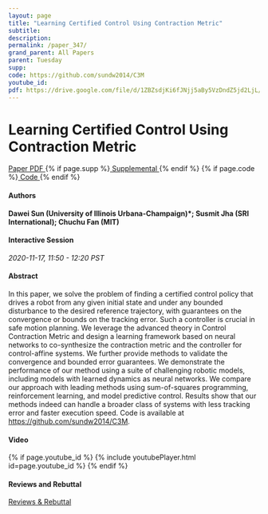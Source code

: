 ```yaml
---
layout: page
title: "Learning Certified Control Using Contraction Metric"
subtitle: 
description:
permalink: /paper_347/
grand_parent: All Papers
parent: Tuesday
supp: 
code: https://github.com/sundw2014/C3M
youtube_id: 
pdf: https://drive.google.com/file/d/1ZBZsdjKi6fJNjj5aBy5VzDndZ5jd2LjL/view
---
```


# Learning Certified Control Using Contraction Metric

<a href="https://drive.google.com/file/d/1ZBZsdjKi6fJNjj5aBy5VzDndZ5jd2LjL/view" target="_blank" rel="noopener noreferrer" class="btn btn-blue"><i class="fa fa-file-text-o" aria-hidden="true"></i> Paper PDF </a> {% if page.supp %}<a href="" target="_blank" rel="noopener noreferrer" class="btn btn-green"><i class="fa fa-file-text-o" aria-hidden="true"></i> Supplemental </a>{% endif %} {% if page.code %}<a href="https://github.com/sundw2014/C3M" target="_blank" rel="noopener noreferrer" class="btn"><i class="fa fa-github" aria-hidden="true"></i> Code </a>{% endif %} 

#### Authors
**Dawei Sun (University of Illinois Urbana-Champaign)*; Susmit Jha (SRI International); Chuchu Fan (MIT)**

#### Interactive Session
*2020-11-17, 11:50 - 12:20 PST* 

#### Abstract
In this paper, we solve the problem of finding a certified control policy that drives a robot from any given initial state and under any bounded disturbance to the desired reference trajectory, with guarantees on the convergence or bounds on the tracking error. Such a controller is crucial in safe motion planning. We leverage the advanced theory in Control Contraction Metric and design a learning framework based on neural networks to co-synthesize the contraction metric and the controller for control-affine systems. We further provide methods to validate the convergence and bounded error guarantees. We demonstrate the performance of our method using a suite of challenging robotic models, including models with learned dynamics as neural networks. We compare our approach with leading methods using sum-of-squares programming, reinforcement learning, and model predictive control. Results show that our methods indeed can handle a broader class of systems with less tracking error and faster execution speed. Code is available at <a href="https://github.com/sundw2014/C3M" target="_blank">https://github.com/sundw2014/C3M</a>.


#### Video
{% if page.youtube_id %}
{% include youtubePlayer.html id=page.youtube_id %}
{% endif %}

#### Reviews and Rebuttal
<a href="https://drive.google.com/file/d/1yzXS8QaecohVJw-oquQ3plJhP9pUxQ0G/view" target="_blank" rel="noopener noreferrer" class="btn btn-purple"><i class="fa fa-pencil-square-o" aria-hidden="true"></i> Reviews & Rebuttal </a>

